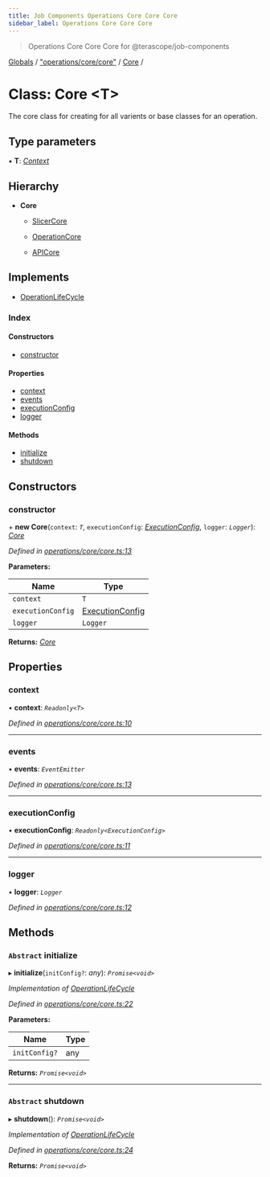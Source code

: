 ```yaml
---
title: Job Components Operations Core Core Core
sidebar_label: Operations Core Core Core
---
```


> Operations Core Core Core for @terascope/job-components

[Globals](../overview.md) / ["operations/core/core"](../modules/_operations_core_core_.md) / [Core](_operations_core_core_.core.md) /

# Class: Core <**T**>

The core class for creating for all varients or base classes for an operation.

## Type parameters

▪ **T**: *[Context](../interfaces/_interfaces_context_.context.md)*

## Hierarchy

* **Core**

  * [SlicerCore](_operations_core_slicer_core_.slicercore.md)

  * [OperationCore](_operations_core_operation_core_.operationcore.md)

  * [APICore](_operations_core_api_core_.apicore.md)

## Implements

* [OperationLifeCycle](../interfaces/_interfaces_operation_lifecycle_.operationlifecycle.md)

### Index

#### Constructors

* [constructor](_operations_core_core_.core.md#constructor)

#### Properties

* [context](_operations_core_core_.core.md#context)
* [events](_operations_core_core_.core.md#events)
* [executionConfig](_operations_core_core_.core.md#executionconfig)
* [logger](_operations_core_core_.core.md#logger)

#### Methods

* [initialize](_operations_core_core_.core.md#abstract-initialize)
* [shutdown](_operations_core_core_.core.md#abstract-shutdown)

## Constructors

###  constructor

\+ **new Core**(`context`: *`T`*, `executionConfig`: *[ExecutionConfig](../interfaces/_interfaces_jobs_.executionconfig.md)*, `logger`: *`Logger`*): *[Core](_operations_core_core_.core.md)*

*Defined in [operations/core/core.ts:13](https://github.com/terascope/teraslice/tree/0c8b1cfadd6cd255811e506264906c5373f2ebea/packages/job-components/operations/core/core.ts#L13)*

**Parameters:**

Name | Type |
------ | ------ |
`context` | `T` |
`executionConfig` | [ExecutionConfig](../interfaces/_interfaces_jobs_.executionconfig.md) |
`logger` | `Logger` |

**Returns:** *[Core](_operations_core_core_.core.md)*

## Properties

###  context

• **context**: *`Readonly<T>`*

*Defined in [operations/core/core.ts:10](https://github.com/terascope/teraslice/tree/0c8b1cfadd6cd255811e506264906c5373f2ebea/packages/job-components/operations/core/core.ts#L10)*

___

###  events

• **events**: *`EventEmitter`*

*Defined in [operations/core/core.ts:13](https://github.com/terascope/teraslice/tree/0c8b1cfadd6cd255811e506264906c5373f2ebea/packages/job-components/operations/core/core.ts#L13)*

___

###  executionConfig

• **executionConfig**: *`Readonly<ExecutionConfig>`*

*Defined in [operations/core/core.ts:11](https://github.com/terascope/teraslice/tree/0c8b1cfadd6cd255811e506264906c5373f2ebea/packages/job-components/operations/core/core.ts#L11)*

___

###  logger

• **logger**: *`Logger`*

*Defined in [operations/core/core.ts:12](https://github.com/terascope/teraslice/tree/0c8b1cfadd6cd255811e506264906c5373f2ebea/packages/job-components/operations/core/core.ts#L12)*

## Methods

### `Abstract` initialize

▸ **initialize**(`initConfig?`: *any*): *`Promise<void>`*

*Implementation of [OperationLifeCycle](../interfaces/_interfaces_operation_lifecycle_.operationlifecycle.md)*

*Defined in [operations/core/core.ts:22](https://github.com/terascope/teraslice/tree/0c8b1cfadd6cd255811e506264906c5373f2ebea/packages/job-components/operations/core/core.ts#L22)*

**Parameters:**

Name | Type |
------ | ------ |
`initConfig?` | any |

**Returns:** *`Promise<void>`*

___

### `Abstract` shutdown

▸ **shutdown**(): *`Promise<void>`*

*Implementation of [OperationLifeCycle](../interfaces/_interfaces_operation_lifecycle_.operationlifecycle.md)*

*Defined in [operations/core/core.ts:24](https://github.com/terascope/teraslice/tree/0c8b1cfadd6cd255811e506264906c5373f2ebea/packages/job-components/operations/core/core.ts#L24)*

**Returns:** *`Promise<void>`*
